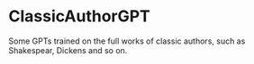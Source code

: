 # ClassicAuthorGPT
Some GPTs trained on the full works of classic authors, such as Shakespear, Dickens and so on.
